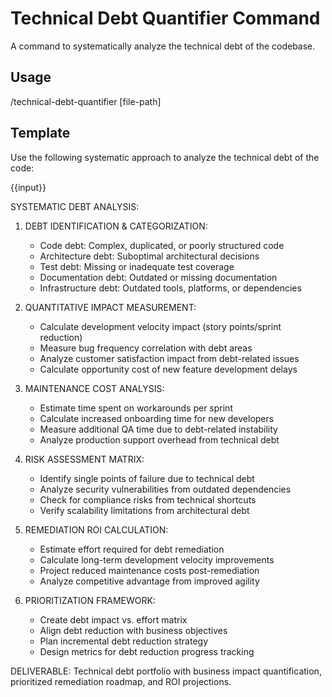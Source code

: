 # Technical Debt Quantifier Command

A command to systematically analyze the technical debt of the codebase.

## Usage
/technical-debt-quantifier [file-path]

## Template
Use the following systematic approach to analyze the technical debt of the code:

{{input}}

SYSTEMATIC DEBT ANALYSIS:
1. DEBT IDENTIFICATION & CATEGORIZATION:
   - Code debt: Complex, duplicated, or poorly structured code
   - Architecture debt: Suboptimal architectural decisions
   - Test debt: Missing or inadequate test coverage
   - Documentation debt: Outdated or missing documentation
   - Infrastructure debt: Outdated tools, platforms, or dependencies

2. QUANTITATIVE IMPACT MEASUREMENT:
   - Calculate development velocity impact (story points/sprint reduction)
   - Measure bug frequency correlation with debt areas
   - Analyze customer satisfaction impact from debt-related issues
   - Calculate opportunity cost of new feature development delays

3. MAINTENANCE COST ANALYSIS:
   - Estimate time spent on workarounds per sprint
   - Calculate increased onboarding time for new developers
   - Measure additional QA time due to debt-related instability
   - Analyze production support overhead from technical debt

4. RISK ASSESSMENT MATRIX:
   - Identify single points of failure due to technical debt
   - Analyze security vulnerabilities from outdated dependencies
   - Check for compliance risks from technical shortcuts
   - Verify scalability limitations from architectural debt

5. REMEDIATION ROI CALCULATION:
   - Estimate effort required for debt remediation
   - Calculate long-term development velocity improvements
   - Project reduced maintenance costs post-remediation
   - Analyze competitive advantage from improved agility

6. PRIORITIZATION FRAMEWORK:
   - Create debt impact vs. effort matrix
   - Align debt reduction with business objectives
   - Plan incremental debt reduction strategy
   - Design metrics for debt reduction progress tracking

DELIVERABLE: Technical debt portfolio with business impact quantification, prioritized remediation roadmap, and ROI projections.